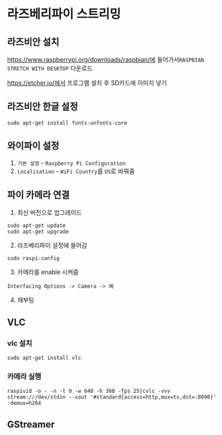# 라즈베리파이 스트리밍

## 라즈비안 설치

https://www.raspberrypi.org/downloads/raspbian/에 들어가서`RASPBIAN STRETCH WITH DESKTOP` 다운로드



https://etcher.io/에서 프로그램 설치 후 SD카드에 이미지 넣기



## 라즈비안 한글 설정

```
sudo apt-get install fonts-unfonts-core
```



## 와이파이 설정

1. `기본 설정` - `Raspberry Pi Configuration`
2. `Localisation` - `WiFi Country`를 `US`로 바꿔줌



## 파이 카메라 연결

1. 최신 버전으로 업그레이드

```
sudo apt-get update
sudo apt-get upgrade
```
2. 라즈베리파이 설정에 들어감

```
sudo raspi-config
```

3. 카메라를 enable 시켜줌

```
Interfacing Options -> Camera -> 예
```

4. 재부팅



## VLC

### vlc 설치

```
sudo apt-get install vlc
```

### 카메라 실행

```
raspivid -o - -n -t 0 -w 640 -h 360 -fps 25|cvlc -vvv stream:///dev/stdin --sout '#standard{access=http,mux=ts,dst=:8090}' :demux=h264
```



## GStreamer


